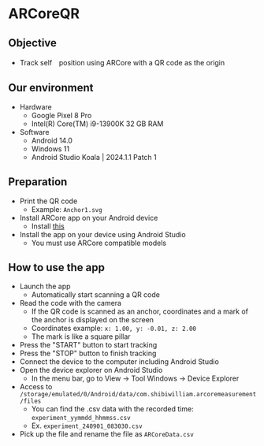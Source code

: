 # ARCoreQR

## Objective
+ Track self　position using ARCore with a QR code as the origin

## Our environment
+ Hardware
    + Google Pixel 8 Pro
    + Intel(R) Core(TM) i9-13900K 32 GB RAM
+ Software
    + Android 14.0
    + Windows 11
    + Android Studio Koala | 2024.1.1 Patch 1

## Preparation
+ Print the QR code
    + Example: `Anchor1.svg`
+ Install ARCore app on your Android device
    + Install [this](https://play.google.com/store/apps/details?id=com.google.ar.core&hl=en)
+ Install the app on your device using Android Studio
    + You must use ARCore compatible models

## How to use the app
+ Launch the app
    + Automatically start scanning a QR code
+ Read the code with the camera
    + If the QR code is scanned as an anchor, coordinates and a mark of the anchor is displayed on the screen
    + Coordinates example: `x: 1.00, y: -0.01, z: 2.00`
    + The mark is like a square pillar
+ Press the "START" button to start tracking
+ Press the "STOP" button to finish tracking
+ Connect the device to the computer including Android Studio
+ Open the device explorer on Android Studio
    + In the menu bar, go to View -> Tool Windows -> Device Explorer
+ Access to `/storage/emulated/0/Android/data/com.shibiwilliam.arcoremeasurement/files`
    + You can find the .csv data with the recorded time: `experiment_yymmdd_hhmmss.csv`
    + Ex. `experiment_240901_083030.csv`
+ Pick up the file and rename the file as `ARCoreData.csv`

